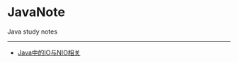 # JavaNote
Java study notes
_ _ _

* [Java中的IO与NIO相关](https://github.com/StrongAndroid/JavaNote/tree/master/IO)
